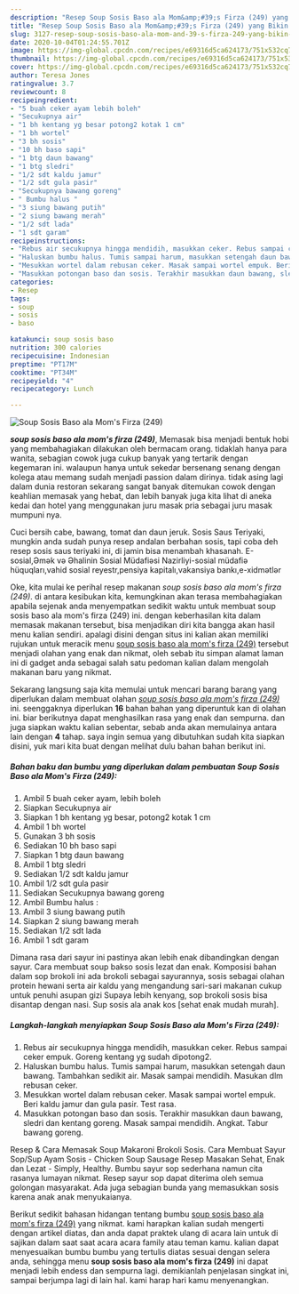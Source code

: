 ```yaml
---
description: "Resep Soup Sosis Baso ala Mom&amp;#39;s Firza (249) yang Bikin Ngiler"
title: "Resep Soup Sosis Baso ala Mom&amp;#39;s Firza (249) yang Bikin Ngiler"
slug: 3127-resep-soup-sosis-baso-ala-mom-and-39-s-firza-249-yang-bikin-ngiler
date: 2020-10-04T01:24:55.701Z
image: https://img-global.cpcdn.com/recipes/e69316d5ca624173/751x532cq70/soup-sosis-baso-ala-moms-firza-249-foto-resep-utama.jpg
thumbnail: https://img-global.cpcdn.com/recipes/e69316d5ca624173/751x532cq70/soup-sosis-baso-ala-moms-firza-249-foto-resep-utama.jpg
cover: https://img-global.cpcdn.com/recipes/e69316d5ca624173/751x532cq70/soup-sosis-baso-ala-moms-firza-249-foto-resep-utama.jpg
author: Teresa Jones
ratingvalue: 3.7
reviewcount: 8
recipeingredient:
- "5 buah ceker ayam lebih boleh"
- "Secukupnya air"
- "1 bh kentang yg besar potong2 kotak 1 cm"
- "1 bh wortel"
- "3 bh sosis"
- "10 bh baso sapi"
- "1 btg daun bawang"
- "1 btg sledri"
- "1/2 sdt kaldu jamur"
- "1/2 sdt gula pasir"
- "Secukupnya bawang goreng"
- " Bumbu halus "
- "3 siung bawang putih"
- "2 siung bawang merah"
- "1/2 sdt lada"
- "1 sdt garam"
recipeinstructions:
- "Rebus air secukupnya hingga mendidih, masukkan ceker. Rebus sampai ceker empuk. Goreng kentang yg sudah dipotong2."
- "Haluskan bumbu halus. Tumis sampai harum, masukkan setengah daun bawang. Tambahkan sedikit air. Masak sampai mendidih. Masukan dlm rebusan ceker."
- "Mesukkan wortel dalam rebusan ceker. Masak sampai wortel empuk. Beri kaldu jamur dan gula pasir. Test rasa."
- "Masukkan potongan baso dan sosis. Terakhir masukkan daun bawang, sledri dan kentang goreng. Masak sampai mendidih. Angkat. Tabur bawang goreng."
categories:
- Resep
tags:
- soup
- sosis
- baso

katakunci: soup sosis baso 
nutrition: 300 calories
recipecuisine: Indonesian
preptime: "PT17M"
cooktime: "PT34M"
recipeyield: "4"
recipecategory: Lunch

---
```



![Soup Sosis Baso ala Mom&#39;s Firza (249)](https://img-global.cpcdn.com/recipes/e69316d5ca624173/751x532cq70/soup-sosis-baso-ala-moms-firza-249-foto-resep-utama.jpg)

<b><i>soup sosis baso ala mom&#39;s firza (249)</i></b>, Memasak bisa menjadi bentuk hobi yang membahagiakan dilakukan oleh bermacam orang. tidaklah hanya para wanita, sebagian cowok juga cukup banyak yang tertarik dengan kegemaran ini. walaupun hanya untuk sekedar bersenang senang dengan kolega atau memang sudah menjadi passion dalam dirinya. tidak asing lagi dalam dunia restoran sekarang sangat banyak ditemukan cowok dengan keahlian memasak yang hebat, dan lebih banyak juga kita lihat di aneka kedai dan hotel yang menggunakan juru masak pria sebagai juru masak mumpuni nya.

Cuci bersih cabe, bawang, tomat dan daun jeruk. Sosis Saus Teriyaki, mungkin anda sudah punya resep andalan berbahan sosis, tapi coba deh resep sosis saus teriyaki ini, di jamin bisa menambah khasanah. E-sosial,Əmək və Əhalinin Sosial Müdafiəsi Nazirliyi-sosial müdafiə hüquqları,vahid sosial reyestr,pensiya kapitalı,vakansiya bankı,e-xidmətlər

Oke, kita mulai ke perihal resep makanan <i>soup sosis baso ala mom&#39;s firza (249)</i>. di antara kesibukan kita, kemungkinan akan terasa membahagiakan apabila sejenak anda menyempatkan sedikit waktu untuk membuat soup sosis baso ala mom&#39;s firza (249) ini. dengan keberhasilan kita dalam memasak makanan tersebut, bisa menjadikan diri kita bangga akan hasil menu kalian sendiri. apalagi disini dengan situs ini kalian akan memiliki rujukan untuk meracik menu <u>soup sosis baso ala mom&#39;s firza (249)</u> tersebut menjadi olahan yang enak dan nikmat, oleh sebab itu simpan alamat laman ini di gadget anda sebagai salah satu pedoman kalian dalam mengolah makanan baru yang nikmat.


Sekarang langsung saja kita memulai untuk mencari barang barang yang diperlukan dalam membuat olahan <u><i>soup sosis baso ala mom&#39;s firza (249)</i></u> ini. seenggaknya diperlukan <b>16</b> bahan bahan yang diperuntuk kan di olahan ini. biar berikutnya dapat menghasilkan rasa yang enak dan sempurna. dan juga siapkan waktu kalian sebentar, sebab anda akan memulainya antara lain dengan <b>4</b> tahap. saya ingin semua yang dibutuhkan sudah kita siapkan disini, yuk mari kita buat dengan melihat dulu bahan bahan berikut ini.

<!--inarticleads1-->

##### Bahan baku dan bumbu yang diperlukan dalam pembuatan Soup Sosis Baso ala Mom&#39;s Firza (249):

1. Ambil 5 buah ceker ayam, lebih boleh
1. Siapkan Secukupnya air
1. Siapkan 1 bh kentang yg besar, potong2 kotak 1 cm
1. Ambil 1 bh wortel
1. Gunakan 3 bh sosis
1. Sediakan 10 bh baso sapi
1. Siapkan 1 btg daun bawang
1. Ambil 1 btg sledri
1. Sediakan 1/2 sdt kaldu jamur
1. Ambil 1/2 sdt gula pasir
1. Sediakan Secukupnya bawang goreng
1. Ambil  Bumbu halus :
1. Ambil 3 siung bawang putih
1. Siapkan 2 siung bawang merah
1. Sediakan 1/2 sdt lada
1. Ambil 1 sdt garam


Dimana rasa dari sayur ini pastinya akan lebih enak dibandingkan dengan sayur. Cara membuat soup bakso sosis lezat dan enak. Komposisi bahan dalam sop brokoli ini ada brokoli sebagai sayurannya, sosis sebagai olahan protein hewani serta air kaldu yang mengandung sari-sari makanan cukup untuk penuhi asupan gizi Supaya lebih kenyang, sop brokoli sosis bisa disantap dengan nasi. Sup sosis ala anak kos [sehat enak mudah murah]. 

<!--inarticleads2-->

##### Langkah-langkah menyiapkan Soup Sosis Baso ala Mom&#39;s Firza (249):

1. Rebus air secukupnya hingga mendidih, masukkan ceker. Rebus sampai ceker empuk. Goreng kentang yg sudah dipotong2.
1. Haluskan bumbu halus. Tumis sampai harum, masukkan setengah daun bawang. Tambahkan sedikit air. Masak sampai mendidih. Masukan dlm rebusan ceker.
1. Mesukkan wortel dalam rebusan ceker. Masak sampai wortel empuk. Beri kaldu jamur dan gula pasir. Test rasa.
1. Masukkan potongan baso dan sosis. Terakhir masukkan daun bawang, sledri dan kentang goreng. Masak sampai mendidih. Angkat. Tabur bawang goreng.


Resep &amp; Cara Memasak Soup Makaroni Brokoli Sosis. Cara Membuat Sayur Sop/Sup Ayam Sosis - Chicken Soup Sausage Resep Masakan Sehat, Enak dan Lezat - Simply, Healthy. Bumbu sayur sop sederhana namun cita rasanya lumayan nikmat. Resep sayur sop dapat diterima oleh semua golongan masyarakat. Ada juga sebagian bunda yang memasukkan sosis karena anak anak menyukaianya. 

Berikut sedikit bahasan hidangan tentang bumbu <u>soup sosis baso ala mom&#39;s firza (249)</u> yang nikmat. kami harapkan kalian sudah mengerti dengan artikel diatas, dan anda dapat praktek ulang di acara lain untuk di sajikan dalam saat saat acara acara family atau teman kamu. kalian dapat menyesuaikan bumbu bumbu yang tertulis diatas sesuai dengan selera anda, sehingga menu <b>soup sosis baso ala mom&#39;s firza (249)</b> ini dapat menjadi lebih endess dan sempurna lagi. demikianlah penjelasan singkat ini, sampai berjumpa lagi di lain hal. kami harap hari kamu menyenangkan.
